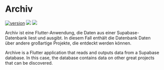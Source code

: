 # Archiv

[![version](https://img.shields.io/badge/version-1.0.0-blue)](https://github.com/OptixWolf/Archiv/releases/latest)
[![](https://img.shields.io/github/downloads/OptixWolf/Archiv/total)](https://github.com/OptixWolf/Archiv/releases/latest)
[![](https://img.shields.io/discord/1107109693165416588?logo=discord)](https://discord.com/invite/KW7GWQfKaj)

Archiv ist eine Flutter-Anwendung, die Daten aus einer Supabase-Datenbank liest und ausgibt.
In diesem Fall enthält die Datenbank Daten über andere großartige Projekte, die entdeckt werden können.

Archive is a Flutter application that reads and outputs data from a Supabase database.
In this case, the database contains data on other great projects that can be discovered.
